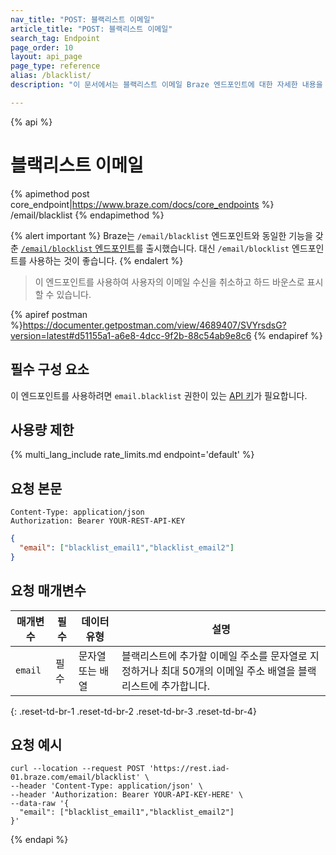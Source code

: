 ```yaml
---
nav_title: "POST: 블랙리스트 이메일"
article_title: "POST: 블랙리스트 이메일"
search_tag: Endpoint
page_order: 10
layout: api_page
page_type: reference
alias: /blacklist/
description: "이 문서에서는 블랙리스트 이메일 Braze 엔드포인트에 대한 자세한 내용을 설명합니다."

---
```

{% api %}
# 블랙리스트 이메일
{% apimethod post core_endpoint|https://www.braze.com/docs/core_endpoints %}
/email/blacklist
{% endapimethod %}

{% alert important %}
Braze는 `/email/blacklist` 엔드포인트와 동일한 기능을 갖춘 [`/email/blocklist` 엔드포인트]({{site.baseurl}}/api/endpoints/email/post_blocklist/)를 출시했습니다. 대신 `/email/blocklist` 엔드포인트를 사용하는 것이 좋습니다.
{% endalert %}

> 이 엔드포인트를 사용하여 사용자의 이메일 수신을 취소하고 하드 바운스로 표시할 수 있습니다.

{% apiref postman %}https://documenter.getpostman.com/view/4689407/SVYrsdsG?version=latest#d51155a1-a6e8-4dcc-9f2b-88c54ab9e8c6 {% endapiref %}

## 필수 구성 요소

이 엔드포인트를 사용하려면 `email.blacklist` 권한이 있는 [API 키]({{site.baseurl}}/api/basics#rest-api-key/)가 필요합니다.

## 사용량 제한

{% multi_lang_include rate_limits.md endpoint='default' %}

## 요청 본문

```
Content-Type: application/json
Authorization: Bearer YOUR-REST-API-KEY
```

```json
{
  "email": ["blacklist_email1","blacklist_email2"]
}
```

## 요청 매개변수

| 매개변수 | 필수 | 데이터 유형 | 설명 |
| -----------|----------| --------|------- |
| `email` | 필수 | 문자열 또는 배열 | 블랙리스트에 추가할 이메일 주소를 문자열로 지정하거나 최대 50개의 이메일 주소 배열을 블랙리스트에 추가합니다. |
{: .reset-td-br-1 .reset-td-br-2 .reset-td-br-3  .reset-td-br-4}

## 요청 예시
```
curl --location --request POST 'https://rest.iad-01.braze.com/email/blacklist' \
--header 'Content-Type: application/json' \
--header 'Authorization: Bearer YOUR-API-KEY-HERE' \
--data-raw '{
  "email": ["blacklist_email1","blacklist_email2"]
}'
```

{% endapi %}


